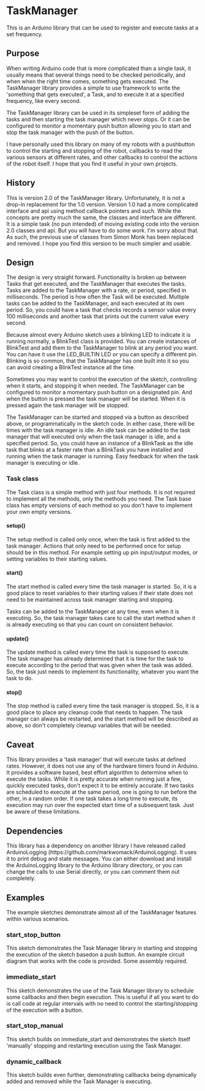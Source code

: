 # TaskManager
<p>This is an Arduino library that can be used to register and execute tasks at a
set frequency.

## Purpose
<p>When writing Arduino code that is more complicated than a single task, it usually
means that several things need to be checked periodically, and when when the right
time comes, something gets executed. The TaskManager library provides a simple to use
framework to write the 'something that gets executed', a Task, and to execute it at a
specified frequency, like every second.</p>
<p>The TaskManager library can be used in its simpleset form of adding the tasks and then
starting the task manager which never stops. Or it can be configured to monitor a 
momentary push button allowing you to start and stop the task manager with the push
of the button.</p>
<p>I have personally used this library on many of my robots with a pushbutton to
control the starting and stopping of the robot, callbacks to read the various sensors
at different rates, and other callbacks to control the actions of the robot itself.
I hope that you find it useful in your own projects.</p>

## History
<p>This is version 2.0 of the TaskManager library. Unfortunately, it is not a
drop-in replacement for the 1.0 version. Version 1.0 had a more complicated
interface and api using method callback pointers and such. While the concepts
are pretty much the same, the classes and interface are different. It is a
simple task (no pun intended) of moving existing code into the version 2.0 classes
and api. But you will have to do some work. I'm sorry about that. As such, the
previous use of classes from Simon Monk has been replaced and removed. I hope you
find this version to be much simpler and usable.</p>

## Design
<p>The design is very straight forward. Functionality is broken up between Tasks that
get executed, and the TaskManager that executes the tasks. Tasks are added to the
TaskManager with a rate, or period, specified in milliseconds. The period is how
often the Task will be executed. Multiple tasks can be added to the TaskManager,
and each executed at its own period. So, you could have a task that checks records
a sensor value every 100 milliseconds and another task that prints out the current
value every second.</p>
<p>Because almost every Arduino sketch uses a blinking LED to indicate it is running
normally, a BlinkTest class is provided. You can create instances of BlinkTest and
add them to the TaskManager to blink at any period you want. You can have it use the
LED_BUILTIN LED or you can specify a different pin. Blinking is so common, that the
TaskManager has one built into it so you can avoid creating a BlinkTest instance
all the time.</p>
<p>Sometimes you may want to control the execution of the sketch, controlling when it
starts, and stopping it when needed. The TaskManager can be configured to monitor
a momentary push button on a designated pin. And when the button is pressed the task
manager will be started. When it is pressed again the task manager will be stopped.</p>
<p>The TaskManager can be started and stopped via a button as described above, or
programmatically in the sketch code. In either case, there will be times with the
task manager is idle. An idle task can be added to the task manager that will executed
only when the task manager is idle, and a specified period. So, you could have an
instance of a BlinkTask as the idle task that blinks at a faster rate than a BlinkTask
you have installed and running when the task manager is running. Easy feedback for
when the task manager is executing or idle.</p>

### Task class
The Task class is a simple method with just four methods. It is not required to
implement all the methods, only the methods you need. The Task base class has
empty versions of each method so you don't have to implement your own empty versions.

#### setup()
<p>The setup method is called only once, when the task is first added to the
task manager. Actions that only need to be performed once for setup should be in
this method. For example setting up pin input/output modes, or setting variables
to their starting values.</p>

#### start()
<p>The start method is called every time the task manager is started. So, it is a 
good place to reset variables to their starting values if their state does not need
to be maintained across task manager starting and stopping.</p>
<p>Tasks can be added to the TaskManager at any time, even when it is executing. So,
the task manager takes care to call the start method when it is already executing so that
you can count on consistent behavior.</p>

#### update()
<p>The update method is called every time the task is supposed to execute. The task
manager has already determined that it is time for the task to execute according to the
period that was given when the task was added. So, the task just needs to implement its
functionality, whatever you want the task to do.</p>

#### stop()
<p>The stop method is called every time the task manager is stopped. So, it is a good
place to place any cleanup code that needs to happen. The task manager can always be
restarted, and the start method will be described as above, so don't completely cleanup
variables that will be needed.</p>

## Caveat
<p>This library provides a 'task manager' that will execute tasks at defined rates.
However, it does not use any of the hardware timers found in Arduino. It provides
a software based, best effort algorithm to determine when to execute the tasks. While it
is pretty accurate when running just a few, quickly executed tasks, don't expect it to be
entirely accurate. If two tasks are scheduled to execute at the same period, one is going
to run before the other, in a random order. If one task takes a long time to execute,
its execution may run over the expected start time of a subsequent task. Just be aware of
these limitations.</p>

## Dependencies
<p>This library has a dependency on another library I have released called ArduinoLogging 
  (https://github.com/markwomack/ArduinoLogging). It uses it to print
debug and state messages. You can either download and install the ArduinoLogging library
to the Arduino library directory, or you can change the calls to use Serial directly, or
you can comment them out completely.</p>

## Examples
<p>The example sketches demonstrate almost all of the TaskManager features
within various scenarios.</p>

### start_stop_button
<p>This sketch demonstrates the Task Manager library in starting and stopping the
execution of the sketch basedon a push button. An example circuit diagram that works with
the code is provided. Some assembly required.</p>

### immediate_start
<p>This sketch demonstrates the use of the Task Manager library to schedule some callbacks
and then begin execution. This is useful if all you want to do is call code at regular
intervals with no need to control the starting/stopping of the execution with a button.</p>

### start_stop_manual
<p>This sketch builds on immediate_start and demonstrates the sketch itself 'manually'
stopping and restarting execution using the Task Manager.</p>

### dynamic_callback
<p>This sketch builds even further, demonstrating callbacks being dynamically added and
removed while the Task Manager is executing.</p>

